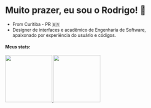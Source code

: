 # Muito prazer, eu sou o Rodrigo! 👋
 
- From Curitiba - PR :brazil:
- Designer de interfaces e acadêmico de Engenharia de Software, apaixonado por experiência do usuário e códigos.

#### Meus stats:

 <div>
  <a href="https://github.com/RodrigoBerino">
  <img height="150em" src="https://github-readme-stats.vercel.app/api?username=rodrigoberino&show_icons=true&theme=dracula&include_all_commits=true&count_private=true"/>
  <img height="150em" src="https://github-readme-stats.vercel.app/api/top-langs/?username=rodrigoberino&layout=compact&langs_count=16&theme=dracula"/>
</div>





<!--
**RodrigoBerino/RodrigoBerino** is a ✨ _special_ ✨ repository because its `README.md` (this file) appears on your GitHub profile.

Here are some ideas to get you started:

- 🔭 I’m currently working on ...
- 🌱 I’m currently learning ...
- 👯 I’m looking to collaborate on ...
- 🤔 I’m looking for help with ...
- 💬 Ask me about ...
- 📫 How to reach me: ...
- 😄 Pronouns: ...
- ⚡ Fun fact: ...
-->
